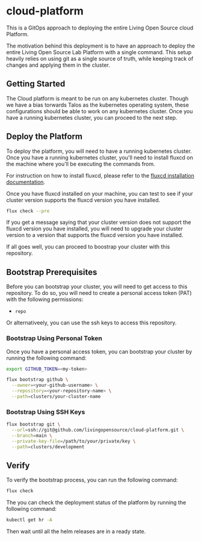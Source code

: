 # cloud-platform

This is a GitOps approach to deploying the entire Living Open Source cloud Platform.

The motivation behind this deployment is to have an approach to deploy the entire Living Open Source Lab Platform with a single command. This setup heavily relies on using git as a single source of truth, while keeping track of changes and applying them in the cluster.

## Getting Started

The Cloud platform is meant to be run on any kubernetes cluster. Though we have a bias torwards Talos as the kubernetes operating system, these configurations should be able to work on any kubernetes cluster. Once you have a running kubernetes cluster, you can proceed to the next step.

## Deploy the Platform

To deploy the platform, you will need to have a running kubernetes cluster. Once you have a running kubernetes cluster, you'll need to install fluxcd on the machine where you'll be executing the commands from.

For instruction on how to install fluxcd, please refer to the [fluxcd installation documentation](https://fluxcd.io/flux/installation/).

Once you have fluxcd installed on your machine, you can test to see if your cluster version supports the fluxcd version you have installed.


```bash
flux check --pre
```

If you get a message saying that your cluster version does not support the fluxcd version you have installed, you will need to upgrade your cluster version to a version that supports the fluxcd version you have installed.

If all goes well, you can proceed to boostrap your cluster with this repository.

## Bootstrap Prerequisites

Before you can bootstrap your cluster, you will need to get access to this repository. To do so, you will need to create a personal access token (PAT) with the following permissions:
- `repo`

Or alternativeely, you can use the ssh keys to access this repository.

### Bootstrap Using Personal Token

Once you have a personal access token, you can bootstrap your cluster by running the following command:

```bash
export GITHUB_TOKEN=<my-token>

flux bootstrap github \
  --owner=<your-github-username> \
  --repository=<your-repository-name> \
  --path=clusters/your-cluster-name
```

### Bootstrap Using SSH Keys

```bash
flux bootstrap git \
  --url=ssh://git@github.com/livingopensource/cloud-platform.git \
  --branch=main \
  --private-key-file=/path/to/your/private/key \
  --path=clusters/development
```

## Verify

To verify the bootstrap process, you can run the following command:
```bash
flux check
```

The you can check the deployment status of the platform by running the following command:

```bash
kubectl get hr -A
```

Then wait until all the helm releases are in a ready state.
